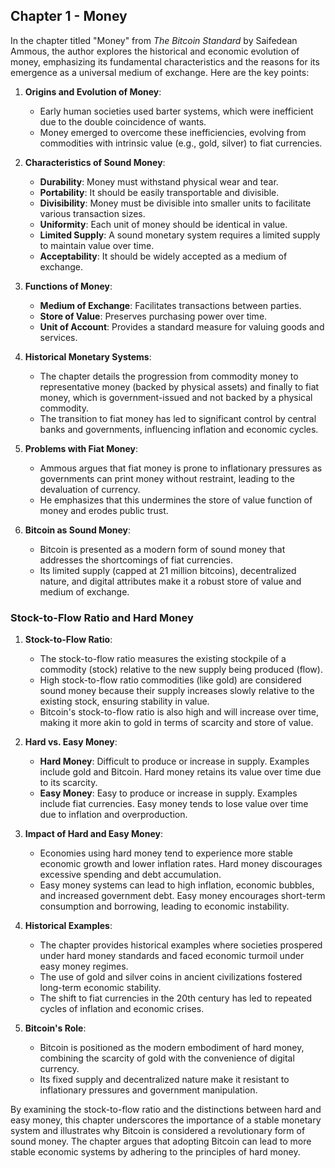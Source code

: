 ## Chapter 1 - Money

In the chapter titled "Money" from _The Bitcoin Standard_ by Saifedean Ammous, the author explores the historical and economic evolution of money, emphasizing its fundamental characteristics and the reasons for its emergence as a universal medium of exchange. Here are the key points:

1. **Origins and Evolution of Money**:

   - Early human societies used barter systems, which were inefficient due to the double coincidence of wants.
   - Money emerged to overcome these inefficiencies, evolving from commodities with intrinsic value (e.g., gold, silver) to fiat currencies.

2. **Characteristics of Sound Money**:

   - **Durability**: Money must withstand physical wear and tear.
   - **Portability**: It should be easily transportable and divisible.
   - **Divisibility**: Money must be divisible into smaller units to facilitate various transaction sizes.
   - **Uniformity**: Each unit of money should be identical in value.
   - **Limited Supply**: A sound monetary system requires a limited supply to maintain value over time.
   - **Acceptability**: It should be widely accepted as a medium of exchange.

3. **Functions of Money**:

   - **Medium of Exchange**: Facilitates transactions between parties.
   - **Store of Value**: Preserves purchasing power over time.
   - **Unit of Account**: Provides a standard measure for valuing goods and services.

4. **Historical Monetary Systems**:

   - The chapter details the progression from commodity money to representative money (backed by physical assets) and finally to fiat money, which is government-issued and not backed by a physical commodity.
   - The transition to fiat money has led to significant control by central banks and governments, influencing inflation and economic cycles.

5. **Problems with Fiat Money**:

   - Ammous argues that fiat money is prone to inflationary pressures as governments can print money without restraint, leading to the devaluation of currency.
   - He emphasizes that this undermines the store of value function of money and erodes public trust.

6. **Bitcoin as Sound Money**:
   - Bitcoin is presented as a modern form of sound money that addresses the shortcomings of fiat currencies.
   - Its limited supply (capped at 21 million bitcoins), decentralized nature, and digital attributes make it a robust store of value and medium of exchange.

### Stock-to-Flow Ratio and Hard Money

1. **Stock-to-Flow Ratio**:

   - The stock-to-flow ratio measures the existing stockpile of a commodity (stock) relative to the new supply being produced (flow).
   - High stock-to-flow ratio commodities (like gold) are considered sound money because their supply increases slowly relative to the existing stock, ensuring stability in value.
   - Bitcoin's stock-to-flow ratio is also high and will increase over time, making it more akin to gold in terms of scarcity and store of value.

2. **Hard vs. Easy Money**:

   - **Hard Money**: Difficult to produce or increase in supply. Examples include gold and Bitcoin. Hard money retains its value over time due to its scarcity.
   - **Easy Money**: Easy to produce or increase in supply. Examples include fiat currencies. Easy money tends to lose value over time due to inflation and overproduction.

3. **Impact of Hard and Easy Money**:

   - Economies using hard money tend to experience more stable economic growth and lower inflation rates. Hard money discourages excessive spending and debt accumulation.
   - Easy money systems can lead to high inflation, economic bubbles, and increased government debt. Easy money encourages short-term consumption and borrowing, leading to economic instability.

4. **Historical Examples**:

   - The chapter provides historical examples where societies prospered under hard money standards and faced economic turmoil under easy money regimes.
   - The use of gold and silver coins in ancient civilizations fostered long-term economic stability.
   - The shift to fiat currencies in the 20th century has led to repeated cycles of inflation and economic crises.

5. **Bitcoin's Role**:
   - Bitcoin is positioned as the modern embodiment of hard money, combining the scarcity of gold with the convenience of digital currency.
   - Its fixed supply and decentralized nature make it resistant to inflationary pressures and government manipulation.

By examining the stock-to-flow ratio and the distinctions between hard and easy money, this chapter underscores the importance of a stable monetary system and illustrates why Bitcoin is considered a revolutionary form of sound money. The chapter argues that adopting Bitcoin can lead to more stable economic systems by adhering to the principles of hard money.
